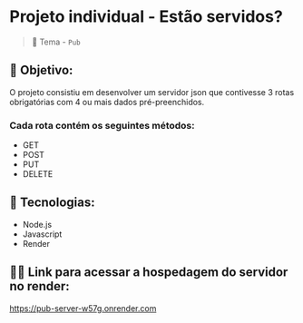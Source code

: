 # Projeto individual - Estão servidos?

> 🍺 Tema - `Pub`

## 📌 Objetivo: 
O projeto consistiu em desenvolver um servidor json que contivesse 3 rotas obrigatórias com 4 ou mais dados pré-preenchidos. 
### Cada rota contém os seguintes métodos:
- GET
- POST
- PUT
- DELETE

## 🚀 Tecnologias:
- Node.js
- Javascript
- Render

## 👨‍💻 Link para acessar a hospedagem do servidor no render: 
https://pub-server-w57g.onrender.com
